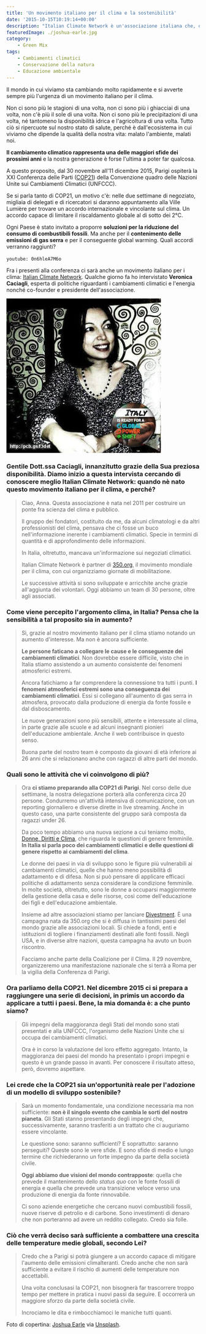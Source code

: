 ```yaml
---
title: 'Un movimento italiano per il clima e la sostenibilità'
date: '2015-10-15T10:19:14+00:00'
description: "Italian Climate Network è un'associazione italiana che, ogni giorno, combatte i cambiamenti climatici cercando di garantire un futuro sostenibile."
featuredImage: ./joshua-earle.jpg
category:
    - Green Mix
tags:
    - Cambiamenti climatici
    - Conservazione della natura
    - Educazione ambientale
---
```


Il mondo in cui viviamo sta cambiando molto rapidamente e si avverte sempre più l'urgenza di un movimento italiano per il clima.

Non ci sono più le stagioni di una volta, non ci sono più i ghiacciai di una volta, non c'è più il sole di una volta. Non ci sono più le precipitazioni di una volta, né tantomeno la disponibilità idrica e l'agricoltura di una volta.
Tutto ciò si ripercuote sul nostro stato di salute, perché è dall'ecosistema in cui viviamo che dipende la qualità della nostra vita: malato l'ambiente, malati noi.

**Il cambiamento climatico rappresenta una delle maggiori sfide dei prossimi anni** e la nostra generazione è forse l'ultima a poter far qualcosa.

A questo proposito, dal 30 novembre all'11 dicembre 2015, Parigi ospiterà la XXI Conferenza delle Parti ([COP21](http://www.cop21.gouv.fr/en)) della Convenzione quadro delle Nazioni Unite sui Cambiamenti Climatici (UNFCCC).

Se si parla tanto di COP21, un motivo c'è: nelle due settimane di negoziato, migliaia di delegati e di ricercatori si daranno appuntamento alla Ville Lumière per trovare un accordo internazionale e vincolante sul clima. Un accordo capace di limitare il riscaldamento globale al di sotto dei 2°C.

Ogni Paese è stato invitato a proporre **soluzioni per la riduzione del consumo di combustibili fossili**. Ma anche per il **contenimento delle emissioni di gas serra** e per il conseguente global warming.
Quali accordi verranno raggiunti?

`youtube: 0n6hleA7M6o`

Fra i presenti alla conferenza ci sarà anche un movimento italiano per i clima: [Italian Climate Network](http://www.italiaclima.org).
Qualche giorno fa ho intervistato **Veronica Caciagli**, esperta di politiche riguardanti i cambiamenti climatici e l'energia nonché co-founder e presidente dell'associazione.

![Veronica Caciagli](./veronica.jpg)

### Gentile Dott.ssa Caciagli, innanzitutto grazie della Sua preziosa disponibilità. Diamo inizio a questa intervista cercando di conoscere meglio Italian Climate Network: quando nè nato questo movimento italiano per il clima, e perché?

> Ciao, Anna. Questa associazione è nata nel 2011 per costruire un ponte fra scienza del clima e pubblico.
>
> Il gruppo dei fondatori, costituito da me, da alcuni climatologi e da altri professionisti del clima, pensava che ci fosse un buco nell'informazione inerente i cambiamenti climatici. Specie in termini di quantità e di approfondimento delle informazioni.
>
> In Italia, oltretutto, mancava un'informazione sui negoziati climatici.
>
> Italian Climate Network è partner di [350.org](http://350.org), il movimento mondiale per il clima, con cui organizziamo giornate di mobilitazione.
>
> Le successive attività si sono sviluppate e arricchite anche grazie all'aggiunta dei volontari. Oggi abbiamo un team di 30 persone, oltre agli associati.

### Come viene percepito l'argomento clima, in Italia? Pensa che la sensibilità a tal proposito sia in aumento?

> Sì, grazie al nostro movimento italiano per il clima stiamo notando un aumento d'interesse. Ma non è ancora sufficiente.
>
> **Le persone faticano a collegare le cause e le conseguenze dei cambiamenti climatici**. Non dovrebbe essere difficile, visto che in Italia stiamo assistendo a un aumento consistente dei fenomeni atmosferici estremi.
>
> Ancora fatichiamo a far comprendere la connessione tra tutti i punti. **I fenomeni atmosferici estremi sono una conseguenza dei cambiamenti climatici**. Essi si collegano all'aumento di gas serra in atmosfera, provocato dalla produzione di energia da fonte fossile e dal disboscamento.
>
> Le nuove generazioni sono più sensibili, attente e interessate al clima, in parte grazie alle scuole e ad alcuni insegnanti pionieri dell'educazione ambientale. Anche il web contribuisce in questo senso.
>
> Buona parte del nostro team è composto da giovani di età inferiore ai 26 anni che si relazionano anche con ragazzi di altre parti del mondo.

### Quali sono le attività che vi coinvolgono di più?

> Ora **ci stiamo preparando alla COP21 di Parigi**. Nel corso delle due settimane, la nostra delegazione porterà alla conferenza circa 20 persone. Condurremo un'attività intensiva di comunicazione, con un reporting giornaliero e diverse dirette in live streaming. Anche in questo caso, una parte consistente del gruppo sarà composta da ragazzi under 26.
>
> Da poco tempo abbiamo una nuova sezione a cui teniamo molto, [Donne, Diritti e Clima](http://www.italiaclima.org/attivita/donne-diritti-e-clima/), che riguarda le questioni di genere femminile. **In Italia si parla poco dei cambiamenti climatici e delle questioni di genere rispetto ai cambiamenti del clima**.
>
> Le donne dei paesi in via di sviluppo sono le figure più vulnerabili ai cambiamenti climatici, quelle che hanno meno possibilità di adattamento e di difesa. Non si può pensare di applicare efficaci politiche di adattamento senza considerare la condizione femminile. In molte società, oltretutto, sono le donne a occuparsi maggiormente della gestione della casa e delle risorse, così come dell'educazione dei figli e dell'educazione ambientale.
>
> Insieme ad altre associazioni stiamo per lanciare [Divestment](http://350.org/category/topic/divestment/). È una campagna nata da 350.org che si è diffusa in tantissimi paesi del mondo grazie alle associazioni locali. Si chiede a fondi, enti e istituzioni di togliere i finanziamenti destinati alle fonti fossili. Negli USA, e in diverse altre nazioni, questa campagna ha avuto un buon riscontro.
>
> Facciamo anche parte della Coalizione per il Clima. Il 29 novembre, organizzeremo una manifestazione nazionale che si terrà a Roma per la vigilia della Conferenza di Parigi.

### Ora parliamo della COP21. Nel dicembre 2015 ci si prepara a raggiungere una serie di decisioni, in primis un accordo da applicare a tutti i paesi. Bene, la mia domanda è: a che punto siamo?

> Gli impegni della maggioranza degli Stati del mondo sono stati presentati e alla UNFCCC, l'organismo delle Nazioni Unite che si occupa dei cambiamenti climatici.
>
> Ora è in corso la valutazione del loro effetto aggregato. Intanto, la maggioranza dei paesi del mondo ha presentato i propri impegni e questo è un grande passo in avanti. Per conoscere il risultato atteso, però, dovremo aspettare.

### Lei crede che la COP21 sia un'opportunità reale per l'adozione di un modello di sviluppo sostenibile?

> Sarà un momento fondamentale, una condizione necessaria ma non sufficiente: **non è il singolo evento che cambia le sorti del nostro pianeta**. Gli Stati stanno presentando degli impegni che, successivamente, saranno trasferiti a un trattato che ci auguriamo essere vincolante.
>
> Le questione sono: saranno sufficienti? E soprattutto: saranno perseguiti? Queste sono le vere sfide. E sono sfide di medio e lungo termine che richiederanno un forte impegno da parte della società civile.
>
> **Oggi abbiamo due visioni del mondo contrapposte**: quella che prevede il mantenimento dello _status quo_ con le fonte fossili di energia e quella che prevede una transizione veloce verso una produzione di energia da fonte rinnovabile.
>
> Ci sono aziende energetiche che cercano nuovi combustibili fossili, nuove riserve di petrolio e di carbone. Sono investimenti di denaro che non porteranno ad avere un reddito collegato. Credo sia folle.

### Ciò che verrà deciso sarà sufficiente a combattere una crescita delle temperature medie globali, secondo Lei?

> Credo che a Parigi si potrà giungere a un accordo capace di mitigare l'aumento delle emissioni climalteranti. Credo anche che non sarà sufficiente a evitare il rischio di aumenti delle temperature non accettabili.
>
> Una volta conclusasi la COP21, non bisognerà far trascorrere troppo tempo per mettere in pratica i nuovi passi da seguire. E occorrerà un maggiore sforzo da parte della società civile.
>
> Incrociamo le dita e rimbocchiamoci le maniche tutti quanti.

Foto di copertina: [Joshua Earle](http://www.joshuaearlephotography.com/?utm_source=Unsplash&utm_medium=website&utm_campaign=unsplash#home) via [Unsplash](https://unsplash.com).
